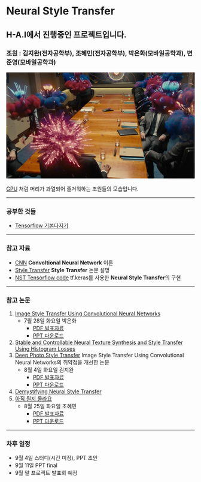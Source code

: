 # Neural Style Transfer
## H-A.I에서 진행중인 프로젝트입니다.
### 조원 : 김지완(전자공학부), 조혜민(전자공학부), 박은화(모바일공학과), 변준영(모바일공학과)
    
![](/photo/headboom.jpg)

[GPU](https://github.com/Kim-Jiwan/N.S.T-project/blob/master/study/CPUvsGPU.md) 처럼 머리가 과열되어 즐거워하는 조원들의 모습입니다.
<hr/>

### 공부한 것들
* [Tensorflow 기본다지기](https://github.com/Kim-Jiwan/N.S.T-project/blob/master/study/basic_of_tensorflow.md)
<hr/>

### 참고 자료
* [CNN](http://taewan.kim/post/cnn/) **Convoltional Neural Network** 이론
* [Style Transfer](https://blog.lunit.io/2017/04/27/style-transfer/) **Style Transfer** 논문 설명
* [NST Tensorflow code](https://www.tensorflow.org/tutorials/generative/style_transfer)
tf.keras를 사용한 **Neural Style Transfer**의 구현
<hr/>

### 참고 논문
1. [Image Style Transfer Using Convolutional Neural Networks](https://openaccess.thecvf.com/content_cvpr_2016/html/Gatys_Image_Style_Transfer_CVPR_2016_paper.html) 
    * 7월 28일 화요일 박은화 
        * [PDF 발표자료](https://github.com/Kim-Jiwan/N.S.T-project/blob/master/pdf/Image%20Style%20Transfer%20Using%20Convolutional%20Neural%20Networks%20%EB%B0%9C%ED%91%9C%EC%9E%90%EB%A3%8C.pdf)
        * [PPT 다운로드](https://github.com/Kim-Jiwan/N.S.T-project/blob/master/ppt/Image%20Style%20Transfer%20Using%20Convolutional%20Neural%20Networks%20%EB%B0%9C%ED%91%9C%EC%9E%90%EB%A3%8C.pptx?raw=true)
2. [Stable and Controllable Neural Texture Synthesis and Style Transfer Using Histogram Losses](https://arxiv.org/abs/1701.08893)
3. [Deep Photo Style Transfer](https://openaccess.thecvf.com/content_cvpr_2017/html/Luan_Deep_Photo_Style_CVPR_2017_paper.html) Image Style Transfer Using Convolutional Neural Networks의 취약점을 개선한 논문
    * 8월 4일 화요일 김지완 
        * [PDF 발표자료](https://github.com/Kim-Jiwan/N.S.T-project/blob/master/pdf/Deep%20Photo%20Style%20Transfer%20%EB%B0%9C%ED%91%9C%EC%9E%90%EB%A3%8C.pdf)
        * [PPT 다운로드](https://github.com/Kim-Jiwan/N.S.T-project/blob/master/ppt/Deep%20Photo%20Style%20Transfer%20%EB%B0%9C%ED%91%9C%EC%9E%90%EB%A3%8C.pptx?raw=true)
4. [Demystifying Neural Style Transfer](https://arxiv.org/abs/1701.01036)
5. [아직 뭔지 몰라요]()
    * 8월 25일 화요일 조혜민
        * [PDF 발표자료]()
        * [PPT 다운로드]()
<hr/>

### 차후 일정
* 9월 4일 스터디(시간 미정), PPT 초안
* 9월 11일 PPT final
* 9월 말 프로젝트 발표회 예정 